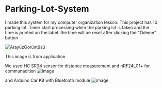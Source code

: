 # Parking-Lot-System
I made this system for my computer organization lesson. This project has 10 parking lot. Timer start processing when the parking lot is taken and the time is printed on the label. the time will be reset after clicking the "Ödeme" button

![ArayüzGörüntüsü](https://github.com/user-attachments/assets/a39a2a98-6f0e-4d53-8439-c7d1671f59e9)

This image is from application



We used HC SR04 sensor for distance measurement and nRF24L01+ for communacition
![image](https://github.com/user-attachments/assets/b6c80cb0-a420-41c3-9ec6-12f75692d01f)



and Arduino Car Kit with Bluetooth module
![image](https://github.com/user-attachments/assets/e03d0fee-a224-49d5-a0e5-85cc9ad00ec7)


